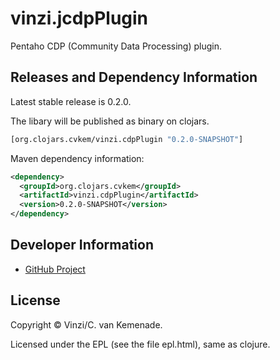 # vinzi.jcdpPlugin

Pentaho CDP (Community Data Processing) plugin.

## Releases and Dependency Information

Latest stable release is 0.2.0.

The libary will be published as binary on clojars.

```clojure
[org.clojars.cvkem/vinzi.cdpPlugin "0.2.0-SNAPSHOT"]
```

Maven dependency information:

```XML
<dependency>
  <groupId>org.clojars.cvkem</groupId>
  <artifactId>vinzi.cdpPlugin</artifactId>
  <version>0.2.0-SNAPSHOT</version>
</dependency>
```


## Developer Information

- [GitHub Project](https://github.com/cvkem/vinzi.jsonMgt)


## License

Copyright © Vinzi/C. van Kemenade.

Licensed under the EPL (see the file epl.html), same as clojure.
